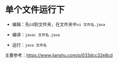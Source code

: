# 单个文件运行下

  * 编辑：先cd到文件夹，在文件夹中`vi 文件名.java`  

  * 编译：`javac 文件名.java`  

  * 运行：`java 文件名`  

主要参考：https://www.jianshu.com/p/033dcc32e8cd
